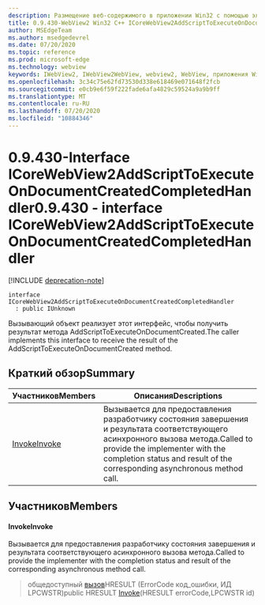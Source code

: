 ```yaml
---
description: Размещение веб-содержимого в приложении Win32 с помощью элемента управления Microsoft Edge WebView2
title: 0.9.430-WebView2 Win32 C++ ICoreWebView2AddScriptToExecuteOnDocumentCreatedCompletedHandler
author: MSEdgeTeam
ms.author: msedgedevrel
ms.date: 07/20/2020
ms.topic: reference
ms.prod: microsoft-edge
ms.technology: webview
keywords: IWebView2, IWebView2WebView, webview2, WebView, приложения Win32, Win32, EDGE, ICoreWebView2, ICoreWebView2Host, элемент управления "веб-браузер", HTML Edge
ms.openlocfilehash: 3c34c75e62fd73530d338e618469e071648f2fcb
ms.sourcegitcommit: e0cb9e6f59f222fade6afa4829c59524a9a9b9ff
ms.translationtype: MT
ms.contentlocale: ru-RU
ms.lasthandoff: 07/20/2020
ms.locfileid: "10884346"
---
```

# <span data-ttu-id="3b9cc-104">0.9.430-Interface ICoreWebView2AddScriptToExecuteOnDocumentCreatedCompletedHandler</span><span class="sxs-lookup"><span data-stu-id="3b9cc-104">0.9.430 - interface ICoreWebView2AddScriptToExecuteOnDocumentCreatedCompletedHandler</span></span> 

[!INCLUDE [deprecation-note](../../includes/deprecation-note.md)]

```
interface ICoreWebView2AddScriptToExecuteOnDocumentCreatedCompletedHandler
  : public IUnknown
```

<span data-ttu-id="3b9cc-105">Вызывающий объект реализует этот интерфейс, чтобы получить результат метода AddScriptToExecuteOnDocumentCreated.</span><span class="sxs-lookup"><span data-stu-id="3b9cc-105">The caller implements this interface to receive the result of the AddScriptToExecuteOnDocumentCreated method.</span></span>

## <span data-ttu-id="3b9cc-106">Краткий обзор</span><span class="sxs-lookup"><span data-stu-id="3b9cc-106">Summary</span></span>

 <span data-ttu-id="3b9cc-107">Участников</span><span class="sxs-lookup"><span data-stu-id="3b9cc-107">Members</span></span>                        | <span data-ttu-id="3b9cc-108">Описания</span><span class="sxs-lookup"><span data-stu-id="3b9cc-108">Descriptions</span></span>
--------------------------------|---------------------------------------------
[<span data-ttu-id="3b9cc-109">Invoke</span><span class="sxs-lookup"><span data-stu-id="3b9cc-109">Invoke</span></span>](#invoke) | <span data-ttu-id="3b9cc-110">Вызывается для предоставления разработчику состояния завершения и результата соответствующего асинхронного вызова метода.</span><span class="sxs-lookup"><span data-stu-id="3b9cc-110">Called to provide the implementer with the completion status and result of the corresponding asynchronous method call.</span></span>

## <span data-ttu-id="3b9cc-111">Участников</span><span class="sxs-lookup"><span data-stu-id="3b9cc-111">Members</span></span>

#### <span data-ttu-id="3b9cc-112">Invoke</span><span class="sxs-lookup"><span data-stu-id="3b9cc-112">Invoke</span></span> 

<span data-ttu-id="3b9cc-113">Вызывается для предоставления разработчику состояния завершения и результата соответствующего асинхронного вызова метода.</span><span class="sxs-lookup"><span data-stu-id="3b9cc-113">Called to provide the implementer with the completion status and result of the corresponding asynchronous method call.</span></span>

> <span data-ttu-id="3b9cc-114">общедоступный [вызов](#invoke)HRESULT (ErrorCode код_ошибки, ИД LPCWSTR)</span><span class="sxs-lookup"><span data-stu-id="3b9cc-114">public HRESULT [Invoke](#invoke)(HRESULT errorCode,LPCWSTR id)</span></span>

